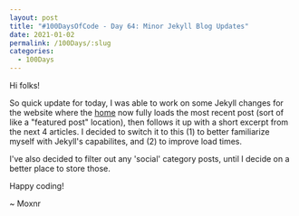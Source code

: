 ```yaml
---
layout: post
title: "#100DaysOfCode - Day 64: Minor Jekyll Blog Updates"
date: 2021-01-02
permalink: /100Days/:slug
categories: 
  - 100Days
---
```


Hi folks!

So quick update for today, I was able to work on some Jekyll changes for the website where the [home]({{site.url}}) now fully loads the most recent post (sort of like a "featured post" location), then follows it up with a short excerpt from the next 4 articles. I decided to switch it to this (1) to better familiarize myself with Jekyll's capabilites, and (2) to improve load times.

I've also decided to filter out any 'social' category posts, until I decide on a better place to store those.

Happy coding!

~ Moxnr